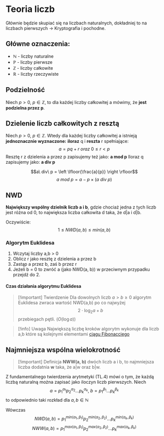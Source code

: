 # Teoria liczb
Głównie będzie skupiać się na liczbach naturalnych, dokładniej to na liczbach pierwszych -> Kryptografia i pochodne.

## Główne oznaczenia:
- $\mathbb{N}$ - liczby naturalne
- $\mathbb{P}$ - liczby pierwsze
- $\mathbb{Z}$ - liczby całkowite
- $\mathbb{R}$ - liczby rzeczywiste

## Podzielność
Niech $p > 0,\ p \in \mathbb{Z}$, to dla każdej liczby całkowitej a mówimy, że **jest podzielna przez p**.

## Dzielenie liczb całkowitych z resztą

Niech $p > 0,\ p \in \mathbb{Z}$.
Wtedy dla każdej liczby całkowitej a istnieją **jednoznacznie wyznaczone:** **iloraz** q i **reszta** r spełniające:
$$ a = pq + r\ oraz\ 0\le r < p$$
Resztę r z dzielenia a przez p zapisujemy też jako: **a mod p**
Iloraz q zapisujemy jako: **a div p**

$$a\ div\ p = \left \lfloor{\frac{a}{p}} \right \rfloor$$
$$a\ mod\ p = a - p \times (a\ div\ p)$$
## NWD
**Największy wspólny dzielnik liczb a i b**, gdzie chociaż jedna z tych liczb jest różna od 0, to największa liczba całkowita d taka, że d|a i d|b.

Oczywiście:
	$$1 \le NWD(a,b)\le min(a,b)$$
### Algorytm Euklidesa
1. Wczytaj liczby a,b > 0
2. Oblicz r jako resztę z dzielenia a przez b
3. Zastąp a przez b, zaś b przez r
4. Jeżeli b = 0 to zwróć a (jako NWD(a, b)) w przeciwnym przypadku przejdź do 2.

#### Czas działania algorytmu Euklidesa

> [!important] Twierdzenie
> Dla dowolnych liczb $a > b \ge 0$ algorytm Euklidesa zwraca wartość NWD(a,b) po co najwyżej
> $$ 2 \cdot \log_2{a + b} $$ 
> przebiegach pętli. ($O (\log{a})$)

> [!info] Uwaga
> Największą liczbę kroków algorytm wykonuje dla liczb a,b które są kolejnymi elementami [ciągu Fibonacciego](https://en.wikipedia.org/wiki/Fibonacci_sequence)

## Najmniejsza wspólna wielokrotność

> [!important] Definicja
> **NWW(a, b)** dwóch liczb a i b, to najmniejsza liczba dodatnia **w** taka, że a|w oraz b|w.

Z fundamentalnego twierdzenia arytmetyki (TL.4) mówi o tym, że każdą liczbą naturalną można zapisać jako iloczyn liczb pierwszych.
Niech
$$ a = p_{1}^{\alpha_1}p_{2}^{\alpha_2}...p_{k}^{\alpha_k},\ b = p_{1}^{\beta_1}...p_{k}^{\beta_k}$$
to odpowiednio taki rozkład dla $a,b \in \mathbb{N}$

Wówczas
$$NWD(a,b) = p_{1}^{min(\alpha_1, \beta_1)}p_{2}^{min(\alpha_2, \beta_2)} ... p_{k}^{min(\alpha_k, \beta_k)}$$
$$NWW(a,b) = p_{1}^{max(\alpha_1, \beta_1)}p_{2}^{max(\alpha_2, \beta_2)}...p_{k}^{max(\alpha_k, \beta_k)}$$
